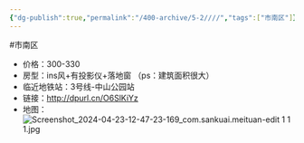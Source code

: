 ```yaml
---
{"dg-publish":true,"permalink":"/400-archive/5-2////","tags":["市南区"]}
---
```


#市南区
- 价格：300-330
- 房型：ins风+有投影仪+落地窗
（ps：建筑面积很大）
- 临近地铁站：3号线-中山公园站
- 链接：http://dpurl.cn/O6SlKiYz
- 地图：![Screenshot_2024-04-23-12-47-23-169_com.sankuai.meituan-edit 1 1 1.jpg](/img/user/800-%E5%85%B6%E4%BB%96/801-%E5%9B%BE%E7%89%87/Screenshot_2024-04-23-12-47-23-169_com.sankuai.meituan-edit%201%201%201.jpg)